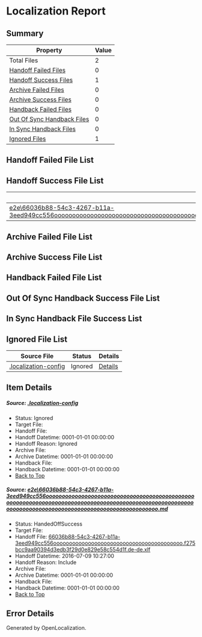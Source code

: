 # <a name='report-top'></a> Localization Report

## Summary
 Property | Value 
 -------- | ----- 
 Total Files | 2
[ Handoff Failed Files ](#handoff-failed-list)| 0
[ Handoff Success Files ](#handoff-success-list)| 1
[ Archive Failed Files ](#archive-failed-list)| 0
[ Archive Success Files ](#archive-success-list)| 0
[ Handback Failed Files ](#handback-failed-list)| 0
[ Out Of Sync Handback Files ](#outofsync-handback-success-list)| 0
[ In Sync Handback Files ](#insync-handback-success-list)| 0
[ Ignored Files ](#ignored-list)| 1

## <a name='handoff-failed-list'></a> Handoff Failed File List

## <a name='handoff-success-list'></a> Handoff Success File List
 Source File | Status | Details 
 ----------- | ------ | ------- 
 [e2e\66036b88-54c3-4267-b11a-3eed949cc556ooooooooooooooooooooooooooooooooooooooooooooooooooooooooooooooooooooooooooooooooooooooooooooooooooooooooooooooooooooooooooooooooooooooooooooooooooooooo.md](https://github.com/OpenLocalizationTestOrg/oltest/blob/6426e231c3eb3a01009a3bf92d0c17bff90a618c/e2e/66036b88-54c3-4267-b11a-3eed949cc556ooooooooooooooooooooooooooooooooooooooooooooooooooooooooooooooooooooooooooooooooooooooooooooooooooooooooooooooooooooooooooooooooooooooooooooooooooooooo.md) | HandedOffSuccess | [Details](#893dd19d1f72d7c25889e50f91c54698d93fd5c11)

## <a name='archive-failed-list'></a> Archive Failed File List

## <a name='archive-success-list'></a> Archive Success File List

## <a name='handback-failed-list'></a> Handback Failed File List

## <a name='outofsync-handback-success-list'></a> Out Of Sync Handback Success File List

## <a name='insync-handback-success-list'></a> In Sync Handback File Success List

## <a name='ignored-list'></a> Ignored File List
 Source File | Status | Details 
 ----------- | ------ | ------- 
 [.localization-config](https://github.com/OpenLocalizationTestOrg/oltest/blob/6426e231c3eb3a01009a3bf92d0c17bff90a618c/.localization-config) | Ignored | [Details](#3d4f252ac210baf56311d7e97dcc2db10974dbd20)

## Item Details
##### <a name='3d4f252ac210baf56311d7e97dcc2db10974dbd20'></a> Source: [.localization-config](https://github.com/OpenLocalizationTestOrg/oltest/blob/6426e231c3eb3a01009a3bf92d0c17bff90a618c/.localization-config)
* Status: Ignored
* Target File: 
* Handoff File: 
* Handoff Datetime: 0001-01-01 00:00:00
* Handoff Reason: Ignored
* Archive File: 
* Archive Datetime: 0001-01-01 00:00:00
* Handback File: 
* Handback Datetime: 0001-01-01 00:00:00
* [Back to Top](#report-top)

##### <a name='893dd19d1f72d7c25889e50f91c54698d93fd5c11'></a> Source: [e2e\66036b88-54c3-4267-b11a-3eed949cc556ooooooooooooooooooooooooooooooooooooooooooooooooooooooooooooooooooooooooooooooooooooooooooooooooooooooooooooooooooooooooooooooooooooooooooooooooooooooo.md](https://github.com/OpenLocalizationTestOrg/oltest/blob/6426e231c3eb3a01009a3bf92d0c17bff90a618c/e2e/66036b88-54c3-4267-b11a-3eed949cc556ooooooooooooooooooooooooooooooooooooooooooooooooooooooooooooooooooooooooooooooooooooooooooooooooooooooooooooooooooooooooooooooooooooooooooooooooooooooo.md)
* Status: HandedOffSuccess
* Target File: 
* Handoff File: [66036b88-54c3-4267-b11a-3eed949cc556ooooooooooooooooooooooooooooooooooooooooo.f275bcc9aa90394d3edb3f29d0e829e58c554d1f.de-de.xlf](https://github.com/OpenLocalizationTestOrg/olhandoff-e2e/blob/593242ed038c80c5cd2b40300c759f7f388e602f/ol-handoff/OpenLocalizationTestOrg/oltest-dede-fly/ci/ht/66036b88-54c3-4267-b11a-3eed949cc556ooooooooooooooooooooooooooooooooooooooooo.f275bcc9aa90394d3edb3f29d0e829e58c554d1f.de-de.xlf)
* Handoff Datetime: 2016-07-09 10:27:00
* Handoff Reason: Include
* Archive File: 
* Archive Datetime: 0001-01-01 00:00:00
* Handback File: 
* Handback Datetime: 0001-01-01 00:00:00
* [Back to Top](#report-top)


## Error Details

Generated by OpenLocalization.
